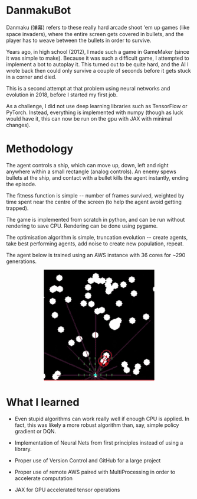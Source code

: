 # DanmakuBot

Danmaku (弹幕) refers to these really hard arcade shoot 'em up games (like space invaders), where the entire screen gets covered in bullets, and the player has to weave between the bullets in order to survive.

Years ago, in high school (2012), I made such a game in GameMaker (since it was simple to make). Because it was such a difficult game, I attempted to implement a bot to autoplay it. This turned out to be quite hard, and the AI I wrote back then could only survive a couple of seconds before it gets stuck in a corner and died.

This is a second attempt at that problem using neural networks and evolution in 2018, before I started my first job.

As a challenge, I did not use deep learning libraries such as TensorFlow or PyTorch. Instead, everything is implemented with numpy (though as luck would have it, this can now be run on the gpu with JAX with minimal changes).


# Methodology

The agent controls a ship, which can move up, down, left and right anywhere within a small rectangle (analog controls).  An enemy spews bullets at the ship, and contact with a bullet kills the agent instantly, ending the episode.

The fitness function is simple -- number of frames survived, weighted by time spent near the centre of the screen (to help the agent avoid getting trapped).

The game is implemented from scratch in python, and can be run without rendering to save CPU. Rendering can be done using pygame.

The optimisation algorithm is simple, truncation evolution -- create agents, take best performing agents, add noise to create new population, repeat.

The agent below is trained using an AWS instance with 36 cores for ~290 generations.

<p align="center">
  <img width="300" height="300" src="danmaku_generation_290.gif">
</p>

# What I learned

* Even stupid algorithms can work really well if enough CPU is applied. In fact, this was likely a more robust algorithm than, say, simple policy gradient or DQN.

* Implementation of Neural Nets from first principles instead of using a library.

* Proper use of Version Control and GitHub for a large project

* Proper use of remote AWS paired with MultiProcessing in order to accelerate computation

* JAX for GPU accelerated tensor operations







